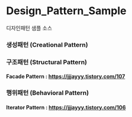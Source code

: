 # Design_Pattern_Sample

디자인패턴 샘플 소스

### 생성패턴 (Creational Pattern)



### 구조패턴 (Structural Pattern)
#### Facade Pattern : <https://jjjayyy.tistory.com/107>


### 행위패턴 (Behavioral Pattern)
#### Iterator Pattern : <https://jjjayyy.tistory.com/106>
